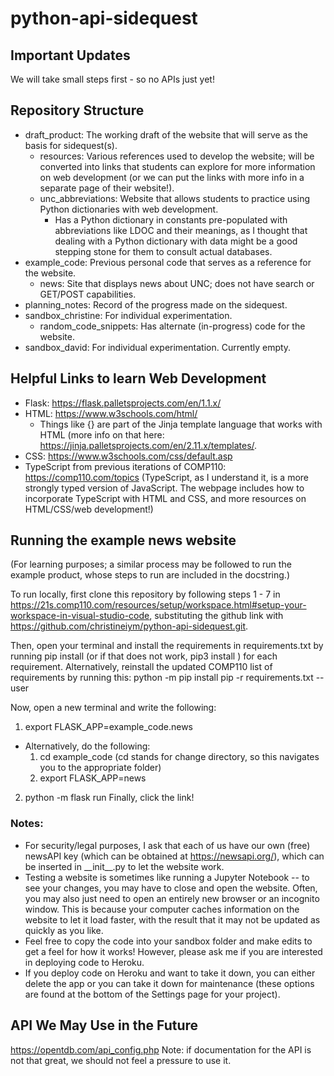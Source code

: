 # python-api-sidequest

## Important Updates
We will take small steps first - so no APIs just yet!

## Repository Structure
- draft_product: The working draft of the website that will serve as the basis for sidequest(s).
  * resources: Various references used to develop the website; will be converted into links that students can explore for more information on web development (or we can put the links with more info in a separate page of their website!).
  * unc_abbreviations: Website that allows students to practice using Python dictionaries with web development.
    * Has a Python dictionary in constants pre-populated with abbreviations like LDOC and their meanings, as I thought that dealing with a Python dictionary with data might be a good stepping stone for them to consult actual databases.
- example_code: Previous personal code that serves as a reference for the website.
  * news: Site that displays news about UNC; does not have search or GET/POST capabilities.
- planning_notes: Record of the progress made on the sidequest.
- sandbox_christine: For individual experimentation.
  * random_code_snippets: Has alternate (in-progress) code for the website.
- sandbox_david: For individual experimentation. Currently empty.

## Helpful Links to learn Web Development
- Flask: https://flask.palletsprojects.com/en/1.1.x/
- HTML: https://www.w3schools.com/html/ 
    * Things like {} are part of the Jinja template language that works with HTML (more info on that here: https://jinja.palletsprojects.com/en/2.11.x/templates/. 
- CSS: https://www.w3schools.com/css/default.asp
- TypeScript from previous iterations of COMP110: https://comp110.com/topics  (TypeScript, as I understand it, is a more strongly typed version of JavaScript. The webpage includes how to incorporate TypeScript with HTML and CSS, and more resources on HTML/CSS/web development!)

## Running the example news website 
(For learning purposes; a similar process may be followed to run the example product, whose steps to run are included in the docstring.)

To run locally, first clone this repository by following steps 1 - 7 in https://21s.comp110.com/resources/setup/workspace.html#setup-your-workspace-in-visual-studio-code,
substituting the github link with https://github.com/christineiym/python-api-sidequest.git. 

Then, open your terminal and install the requirements in requirements.txt by running
pip install <requirement> (or if that does not work, pip3 install <requirement>)
for each requirement.
Alternatively, reinstall the updated COMP110 list of requirements by running this:
python -m pip install pip -r requirements.txt --user

Now, open a new terminal and write the following: 
1. export FLASK_APP=example_code.news
  - Alternatively, do the following: 
    1) cd example_code (cd stands for change directory, so this navigates you to the appropriate folder)
    2) export FLASK_APP=news
2. python -m flask run
Finally, click the link!

### Notes:
- For security/legal purposes, I ask that each of us have our own (free) newsAPI key (which can be obtained at https://newsapi.org/), which can be inserted in \_\_init\_\_.py to let the website work.
- Testing a website is sometimes like running a Jupyter Notebook -- to see your changes, you may have to close and open the website. Often, you may also just need to open an entirely new browser or an incognito window. This is because your computer caches information on the website to let it load faster, with the result that it may not be updated as quickly as you like.
- Feel free to copy the code into your sandbox folder and make edits to get a feel for how it works! However, please ask me if you are interested in deploying code to Heroku. 
- If you deploy code on Heroku and want to take it down, you can either delete the app or you can take it down for maintenance (these options are found at the bottom of the Settings page for your project).

## API We May Use in the Future
https://opentdb.com/api_config.php
Note: if documentation for the API is not that great, we should not feel a pressure to use it.
